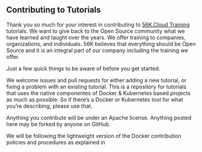 ## Contributing to Tutorials ##

Thank you so much for your interest in contributing to [56K.Cloud Training](https://www.56k.cloud) tutorials. We want to give back to the Open Source community what we have learned and taught over the years. We offer training to companies, organizations, and individuals. 56K believes that everything should be Open Source and it is an integral part of our company including the training we offer.

Just a few quick things to be aware of before you get started.

We welcome issues and pull requests for either adding a new tutorial, or fixing a problem with an existing tutorial. This is a repository for tutorials that uses the native componentes of Docker & Kubernetes based projects as much as possible. So if there’s a Docker or Kubernetes tool for what you’re describing, please use that.

Anything you contribute will be under an Apache license. Anything posted here may be forked by anyone on GitHub.

We will be following the lightweight version of the Docker contribution policies and procedures as explained in

